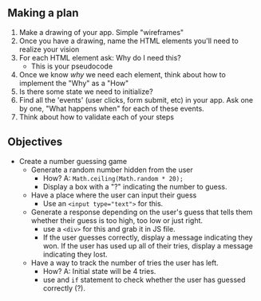 ## Making a plan

1. Make a drawing of your app. Simple "wireframes"
2. Once you have a drawing, name the HTML elements you'll need to realize your vision
3. For each HTML element ask: Why do I need this?
   - This is your pseudocode
4. Once we know _why_ we need each element, think about how to implement the "Why" as a "How"
5. Is there some state we need to initialize?
6. Find all the 'events' (user clicks, form submit, etc) in your app. Ask one by one, "What happens when" for each of these events.
7. Think about how to validate each of your steps

## Objectives

- Create a number guessing game
  - Generate a random number hidden from the user
    - How? A: `Math.ceiling(Math.random * 20);`
    - Display a box with a "?" indicating the number to guess.
  - Have a place where the user can input their guess
    - Use an `<input type="text">` for this.
  - Generate a response depending on the user's guess that tells them whether their guess is too high, too low or just right.
    - use a `<div>` for this and grab it in JS file.
    - If the user guesses correctly, display a message indicating they won. If the user has used up all of their tries, display a message indicating they lost.
  - Have a way to track the number of tries the user has left.
    - How? A: Initial state will be 4 tries.
    - use and `if` statement to check whether the user has guessed correctly (?).
